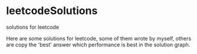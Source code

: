 # leetcodeSolutions
solutions for leetcode

Here are some solutions for leetcode, some of them wrote by myself, others are copy the 'best' answer which performance is best 
in the solution graph. 
